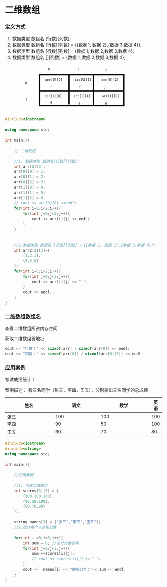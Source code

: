 # 二维数组

### 定义方式

1. 数据类型 数组名 \[行数]\[列数];
2. 数据类型 数组名 \[行数]\[列数] = \{{数据 1, 数据 2},{数据 3,数据 4\}};
3. 数据类型 数组名 \[行数]\[列数] = {数据 1, 数据 2,数据 3,数据 4};
4. 数据类型 数组名 \[]\[列数] = {数据 1, 数据 2,数据 3,数据 4};

<figure><img src="../../.gitbook/assets/image (4).png" alt=""><figcaption></figcaption></figure>

```cpp
#include<iostream>

using namespace std;

int main(){

    // 二维数组

    //1. 数据类型 数组名[行数][列数];
    int arr[2][3];
    arr[0][0] = 1;
    arr[0][1] = 2;
    arr[0][2] = 3;
    arr[1][0] = 4;
    arr[1][1] = 5;
    arr[1][2] = 6;
    // cout << arr[0][0] <<endl;
    for(int i=0;i<2;i++){
        for(int j=0;j<3;j++){
            cout << arr[i][j] << endl;
        }
    }


    //2.数据类型 数组名 [行数][列数] = {{数据 1, 数据 2},{数据 3,数据 4}};
    int arr2[2][3]={
        {1,2,3},
        {4,5,6}
    };
    for(int i=0;i<2;i++){
        for(int j=0;j<3;j++){
            cout << arr[i][j] << " ";
        }
        cout << endl;
    }
}
```

### 二维数组数组名

查看二维数组所占内存空间

获取二维数组首地址

```cpp
cout << "行数：" << sizeof(arr) / sizeof(arr[0]) << endl;
cout << "列数：" << sizeof(arr[0]) / sizeof(arr[0][0]) << endl;
```

### 应用案例

考试成绩统计：&#x20;

案例描述： 有三名同学（张三，李四，王五），分别输出三名同学的总成绩



<table><thead><tr><th width="163">姓名</th><th width="152">语文</th><th width="170">数学</th><th>英语</th></tr></thead><tbody><tr><td>张三</td><td>100</td><td>100</td><td>100</td></tr><tr><td>李四</td><td>90</td><td>50</td><td>100</td></tr><tr><td>王五</td><td>60</td><td>70</td><td>80</td></tr></tbody></table>

```cpp
#include<iostream>
#include<string>
using namespace std;

int main(){

    //应用案例

    //1. 创建二维数组
    int scores[3][3] = {
        {100,100,100},
        {90,50,100},
        {60,70,80}
    };

    string names[3] = {"张三","李四","王五"};
    //2.统计每个人总和分数
    
    for(int i =0;i<3;i++){
        int sum = 0; //总计分数总和
        for(int j=0;j<3;j++){
            sum +=scores[i][j];
            // cout << scores[i][j] << " ";
        }
        cout <<  names[i] << "的总分为："<< sum << endl;
    }
}
```
